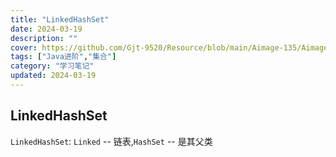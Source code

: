 ```yaml
---
title: "LinkedHashSet"
date: 2024-03-19
description: ""
cover: https://github.com/Gjt-9520/Resource/blob/main/Aimage-135/Aimage90.jpg?raw=true
tags: ["Java进阶","集合"]
category: "学习笔记"
updated: 2024-03-19
---
```


## LinkedHashSet

`LinkedHashSet`: `Linked` -- 链表,`HashSet` -- 是其父类